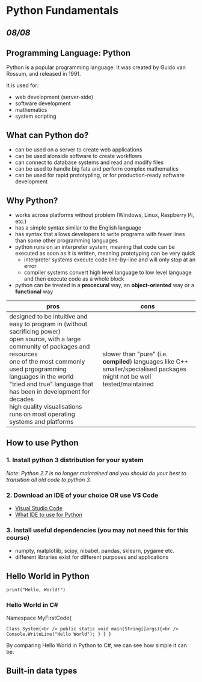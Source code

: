 # Python Fundamentals
## *08/08*

## Programming Language: Python

Python is a popular programming language. It was created by Guido van Rossum, and released in 1991.

It is used for:
* web development (server-side)
* software development
* mathematics
* system scripting

## What can Python do?
* can be used on a server to create web applications
* can be used alonside software to create workflows
* can connect to database systems and read and modify files
* can be used to handle big fata and perform complex mathematics
* can be used for rapid prototypling, or for production-ready software development

## Why Python?
* works across platforms without problem (Windows, Linux, Raspberry Pi, etc.)
* has a simple syntax similar to the English language
* has syntax that allows developers to write programs with fewer lines than some other programming languages
* python runs on an interpreter system, meaning that code can be executed as soon as it is written, meaning prototyping can be very quick
  *  interpreter systems execute code line-by-line and will only stop at an error
  *  compiler systems convert high level language to low level language and then execute code as a whole block
* python can be treated in a **procecural** way, an **object-oriented** way or a **functional** way



**pros** | **cons** 
--- | --- 
designed to be intuitive and easy to program in (without sacrificing power)<br />open source, with a large community of packages and resources<br />one of the most commonly used prgogramming languages in the world<br />"tried and true" language that has been in development for decades<br />high quality visualisations<br />runs on most operating systems and platforms | slower than "pure" (i.e. **compiled**) languages like C++<br />smaller/specialised packages might not be well tested/maintained

## How to use Python
### 1. Install python 3 distribution for your system
*Note: Python 2.7 is no longer maintained and you should do your best to transition all old code to python 3.*

### 2. Download an IDE of your choice OR use VS Code
* [Visual Studio Code](https://code.visualstudio.com/)
* [What IDE to use for Python](https://stackoverflow.com/questions/81584/what-ide-to-use-for-python)

### 3. Install useful dependencies (you may not need this for this course)
* numpty, matplotlib, scipy, nibabel, pandas, sklearn, pygame etc.
* different libraries exist for different purposes and applications

## Hello World in Python

`print("Hello, World!")`

### Hello World in C#
Namespace MyFirstCode{

`Class System{<br />
  public static void main(String[]args){<br /> 
  Console.WriteLine("Hello World");
 }
 }
 }`
 
 By comparing Hello World in Python to C#, we can see how simple it can be.
 
 ## Built-in data types
 
